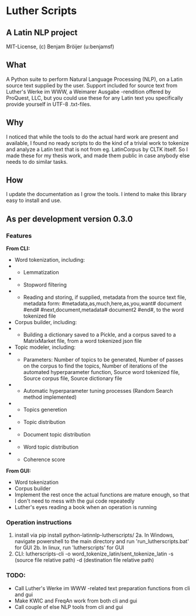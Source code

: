 # Luther Scripts
## A Latin NLP project
MIT-License, (c) Benjam Bröijer (u:benjamsf)

## What
A Python suite to perform Natural Language Processing (NLP), on a Latin source text supplied by the user. Support included for source text from Luther's Werke im WWW, a Weimarer Ausgabe -rendition offered by ProQuest, LLC, but you could use these for any Latin text you specifically provide yourself in UTF-8 .txt-files.

## Why
I noticed that while the tools to do the actual hard work are present and available, I found no ready scripts to do the kind of a trivial work to tokenize and analyze a Latin text that is not from eg. LatinCorpus by CLTK itself. So I made these for my thesis work, and made them public in case anybody else needs to do similar tasks. 

## How
I update the documentation as I grow the tools. I intend to make this library easy to install and use.

## As per development version 0.3.0

### Features
**From CLI:**
- Word tokenization, including:
- - Lemmatization
- - Stopword filtering
- - Reading and storing, if supplied, metadata from the source text file, metadata form: #metadata,as,much,here,as,you,want# document #end# #next,document,metadata# document2 #end#, to the word tokenized file
- Corpus builder, including:
- - Building a dictionary saved to a Pickle, and a corpus saved to a MatrixMarket file, from a word tokenized json file
- Topic modeler, including:
- - Parameters: Number of topics to be generated, Number of passes on the corpus to find the topics, Number of iterations of the automated hyperparameter function, Source word tokenized file, Source corpus file, Source dictionary file
- - Automatic hyperparameter tuning processes (Random Search method implemented)
- - Topics generetion
- - Topic distribution
- - Document topic distribution
- - Word topic distribution
- - Coherence score

**From GUI:**
- Word tokenization
- Corpus builder
- Implement the rest once the actual functions are mature enough, so that I don't need to mess with the gui code repeatedly
- Luther's eyes reading a book when an operation is running

### Operation instructions
1. install via pip install python-latinnlp-lutherscripts/
2a. In Windows, navigate powershell to the main directory and run 'run_lutherscripts.bat' for GUI
2b. In linux, run 'lutherscripts' for GUI
3. CLI: lutherscripts-cli -o word_tokenize_latin/sent_tokenize_latin -s (source file relative path) -d (destination file relative path)

### TODO:
- Call Luther's Werke im WWW -related text preparation functions from cli and gui
- Make KWIC and FreqAn work from both cli and gui
- Call couple of else NLP tools from cli and gui
